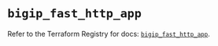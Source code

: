 # `bigip_fast_http_app`

Refer to the Terraform Registry for docs: [`bigip_fast_http_app`](https://registry.terraform.io/providers/f5networks/bigip/1.24.1/docs/resources/fast_http_app).
